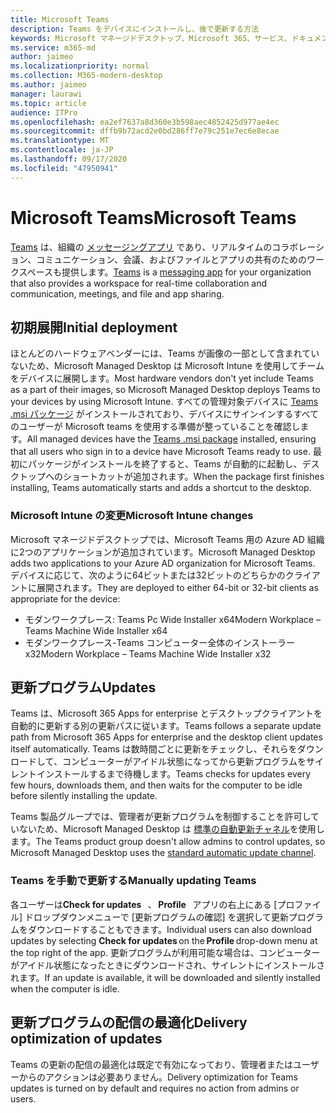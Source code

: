 ```yaml
---
title: Microsoft Teams
description: Teams をデバイスにインストールし、後で更新する方法
keywords: Microsoft マネージドデスクトップ、Microsoft 365、サービス、ドキュメント、アプリ、基幹業務アプリ、LOB アプリ
ms.service: m365-md
author: jaimeo
ms.localizationpriority: normal
ms.collection: M365-modern-desktop
ms.author: jaimeo
manager: laurawi
ms.topic: article
audience: ITPro
ms.openlocfilehash: ea2ef7637a8d360e3b598aec4852425d977ae4ec
ms.sourcegitcommit: dffb9b72acd2e0bd286ff7e79c251e7ec6e8ecae
ms.translationtype: MT
ms.contentlocale: ja-JP
ms.lasthandoff: 09/17/2020
ms.locfileid: "47950941"
---
```

# <a name="microsoft-teams"></a><span data-ttu-id="b32fb-104">Microsoft Teams</span><span class="sxs-lookup"><span data-stu-id="b32fb-104">Microsoft Teams</span></span>

<span data-ttu-id="b32fb-105">[Teams](https://www.microsoft.com/microsoft-365/microsoft-teams/group-chat-software) は、組織の [メッセージングアプリ](https://support.microsoft.com/office/microsoft-teams-basics-6d5f52e6-5306-4096-ac24-c3082b79eaf0) であり、リアルタイムのコラボレーション、コミュニケーション、会議、およびファイルとアプリの共有のためのワークスペースも提供します。</span><span class="sxs-lookup"><span data-stu-id="b32fb-105">[Teams](https://www.microsoft.com/microsoft-365/microsoft-teams/group-chat-software) is a [messaging app](https://support.microsoft.com/office/microsoft-teams-basics-6d5f52e6-5306-4096-ac24-c3082b79eaf0) for your organization that also provides a workspace for real-time collaboration and communication, meetings, and file and app sharing.</span></span>

## <a name="initial-deployment"></a><span data-ttu-id="b32fb-106">初期展開</span><span class="sxs-lookup"><span data-stu-id="b32fb-106">Initial deployment</span></span>

<span data-ttu-id="b32fb-107">ほとんどのハードウェアベンダーには、Teams が画像の一部として含まれていないため、Microsoft Managed Desktop は Microsoft Intune を使用してチームをデバイスに展開します。</span><span class="sxs-lookup"><span data-stu-id="b32fb-107">Most hardware vendors don't yet include Teams as a part of their images, so Microsoft Managed Desktop deploys Teams to your devices by using Microsoft Intune.</span></span> <span data-ttu-id="b32fb-108">すべての管理対象デバイスに [Teams .msi パッケージ](https://docs.microsoft.com/MicrosoftTeams/msi-deployment#how-the-microsoft-teams-msi-package-works) がインストールされており、デバイスにサインインするすべてのユーザーが Microsoft teams を使用する準備が整っていることを確認します。</span><span class="sxs-lookup"><span data-stu-id="b32fb-108">All managed devices have the [Teams .msi package](https://docs.microsoft.com/MicrosoftTeams/msi-deployment#how-the-microsoft-teams-msi-package-works) installed, ensuring that all users who sign in to a device have Microsoft Teams ready to use.</span></span> <span data-ttu-id="b32fb-109">最初にパッケージがインストールを終了すると、Teams が自動的に起動し、デスクトップへのショートカットが追加されます。</span><span class="sxs-lookup"><span data-stu-id="b32fb-109">When the package first finishes installing, Teams automatically starts and adds a shortcut to the desktop.</span></span>

### <a name="microsoft-intune-changes"></a><span data-ttu-id="b32fb-110">Microsoft Intune の変更</span><span class="sxs-lookup"><span data-stu-id="b32fb-110">Microsoft Intune changes</span></span>

<span data-ttu-id="b32fb-111">Microsoft マネージドデスクトップでは、Microsoft Teams 用の Azure AD 組織に2つのアプリケーションが追加されています。</span><span class="sxs-lookup"><span data-stu-id="b32fb-111">Microsoft Managed Desktop adds two applications to your Azure AD organization for Microsoft Teams.</span></span> <span data-ttu-id="b32fb-112">デバイスに応じて、次のように64ビットまたは32ビットのどちらかのクライアントに展開されます。</span><span class="sxs-lookup"><span data-stu-id="b32fb-112">They are deployed to either 64-bit or 32-bit clients as appropriate for the device:</span></span>  

- <span data-ttu-id="b32fb-113">モダンワークプレース: Teams Pc Wide Installer x64</span><span class="sxs-lookup"><span data-stu-id="b32fb-113">Modern Workplace – Teams Machine Wide Installer x64</span></span>  
- <span data-ttu-id="b32fb-114">モダンワークプレース-Teams コンピューター全体のインストーラー x32</span><span class="sxs-lookup"><span data-stu-id="b32fb-114">Modern Workplace – Teams Machine Wide Installer x32</span></span>

## <a name="updates"></a><span data-ttu-id="b32fb-115">更新プログラム</span><span class="sxs-lookup"><span data-stu-id="b32fb-115">Updates</span></span>

<span data-ttu-id="b32fb-116">Teams は、Microsoft 365 Apps for enterprise とデスクトップクライアントを自動的に更新する別の更新パスに従います。</span><span class="sxs-lookup"><span data-stu-id="b32fb-116">Teams follows a separate update path from Microsoft 365 Apps for enterprise and the desktop client updates itself automatically.</span></span> <span data-ttu-id="b32fb-117">Teams は数時間ごとに更新をチェックし、それらをダウンロードして、コンピューターがアイドル状態になってから更新プログラムをサイレントインストールするまで待機します。</span><span class="sxs-lookup"><span data-stu-id="b32fb-117">Teams checks for updates every few hours, downloads them, and then waits for the computer to be idle before silently installing the update.</span></span>  

<span data-ttu-id="b32fb-118">Teams 製品グループでは、管理者が更新プログラムを制御することを許可していないため、Microsoft Managed Desktop は [標準の自動更新チャネル](https://docs.microsoft.com/microsoftteams/teams-client-update#can-admins-deploy-updates-instead-of-teams-auto-updating)を使用します。</span><span class="sxs-lookup"><span data-stu-id="b32fb-118">The Teams product group doesn't allow admins to control updates, so Microsoft Managed Desktop uses the [standard automatic update channel](https://docs.microsoft.com/microsoftteams/teams-client-update#can-admins-deploy-updates-instead-of-teams-auto-updating).</span></span>

### <a name="manually-updating-teams"></a><span data-ttu-id="b32fb-119">Teams を手動で更新する</span><span class="sxs-lookup"><span data-stu-id="b32fb-119">Manually updating Teams</span></span>

<span data-ttu-id="b32fb-120">各ユーザーは**Check for updates**   、 **Profile**   アプリの右上にある [プロファイル] ドロップダウンメニューで [更新プログラムの確認] を選択して更新プログラムをダウンロードすることもできます。</span><span class="sxs-lookup"><span data-stu-id="b32fb-120">Individual users can also download updates by selecting **Check for updates** on the **Profile** drop-down menu at the top right of the app.</span></span> <span data-ttu-id="b32fb-121">更新プログラムが利用可能な場合は、コンピューターがアイドル状態になったときにダウンロードされ、サイレントにインストールされます。</span><span class="sxs-lookup"><span data-stu-id="b32fb-121">If an update is available, it will be downloaded and silently installed when the computer is idle.</span></span>

## <a name="delivery-optimization-of-updates"></a><span data-ttu-id="b32fb-122">更新プログラムの配信の最適化</span><span class="sxs-lookup"><span data-stu-id="b32fb-122">Delivery optimization of updates</span></span>

<span data-ttu-id="b32fb-123">Teams の更新の配信の最適化は既定で有効になっており、管理者またはユーザーからのアクションは必要ありません。</span><span class="sxs-lookup"><span data-stu-id="b32fb-123">Delivery optimization for Teams updates is turned on by default and requires no action from admins or users.</span></span> 
